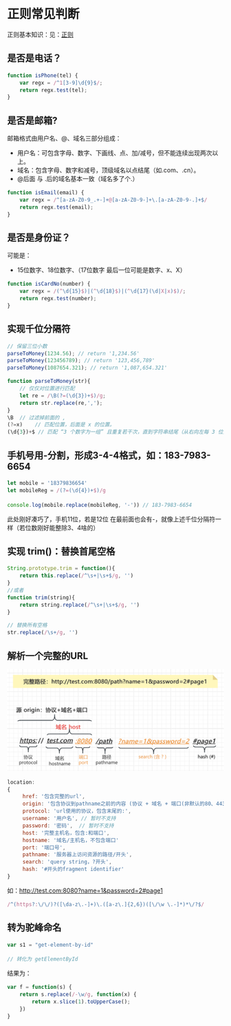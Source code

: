 # 正则常见判断
正则基本知识：见：[正则](../JS/正则/正则.md)

## 是否是电话？

```js
function isPhone(tel) {
    var regx = /^1[3-9]\d{9}$/;
    return regx.test(tel);
}
```

## 是否是邮箱? 
邮箱格式由用户名、@、域名三部分组成：  
* 用户名：可包含字母、数字、下画线、点、加/减号，但不能连续出现两次以上。
* 域名：包含字母、数字和减号，顶级域名以点结尾（如.com、.cn）。 ‌
* @后面 与 .后的域名基本一致（域名多了个.）
```js
function isEmail(email) {
    var regx = /^[a-zA-Z0-9_.+-]+@[a-zA-Z0-9-]+\.[a-zA-Z0-9-.]+$/
    return regx.test(email);
}

```
## 是否是身份证？
可能是：
* 15位数字、18位数字、（17位数字 最后一位可能是数字、x、X）
```js
function isCardNo(number) {
    var regx = /(^\d{15}$)|(^\d{18}$)|(^\d{17}(\d|X|x)$)/;
    return regx.test(number);
}
```

## 实现千位分隔符
```js
// 保留三位小数
parseToMoney(1234.56); // return '1,234.56'
parseToMoney(123456789); // return '123,456,789'
parseToMoney(1087654.321); // return '1,087,654.321'
```

```js
function parseToMoney(str){
    // 仅仅对位置进行匹配
    let re = /\B(?=(\d{3})+$)/g; 
    return str.replace(re,','); 
}
\B  // 过滤掉前面的 ,
(?=x)    // 匹配位置，后面是 x 的位置。
(\d{3})+$ // 匹配 “3 个数字为一组” 且重复若干次，直到字符串结尾（从右向左每 3 位分组）。
```


## 手机号用-分割，形成3-4-4格式，如：183-7983-6654
```js
let mobile = '18379836654' 
let mobileReg = /(?=(\d{4})+$)/g 

console.log(mobile.replace(mobileReg, '-')) // 183-7983-6654
```
此处刚好凑巧了，手机11位，若是12位 在最前面也会有-，就像上述千位分隔符一样（若位数刚好能整除3、4啥的）


## 实现 trim()：替换首尾空格
```js
String.prototype.trim = function(){
    return this.replace(/^\s+|\s+$/g, '')
}
//或者 
function trim(string){
    return string.replace(/^\s+|\s+$/g, '')
}
```
```js
// 替换所有空格
str.replace(/\s+/g, '')
```

## 解析一个完整的URL	
![URL完整的格式](../Network/icon/url%20路径参数.png)
```js
location:
{
     href: '包含完整的url',
     origin: '包含协议到pathname之前的内容 (协议 + 域名 + 端口(非默认的80、443两种) )',
     protocol: 'url使用的协议，包含末尾的:',
     username: '用户名', // 暂时不支持
     password: '密码',  // 暂时不支持
     host: '完整主机名，包含:和端口',
     hostname: '域名/主机名，不包含端口'
     port: '端口号',
     pathname: '服务器上访问资源的路径/开头',
     search: 'query string，?开头',
     hash: '#开头的fragment identifier'
}
```

如：http://test.com:8080?name=1&password=2#page1

```js
/^(https?:\/\/)?([\da-z\.-]+)\.([a-z\.]{2,6})([\/\w \.-]*)*\/?$/
```

## 转为驼峰命名
```js
var s1 = "get-element-by-id"

// 转化为 getElementById
```
结果为：
```js
var f = function(s) {
    return s.replace(/-\w/g, function(x) {
        return x.slice(1).toUpperCase();
    })
}
```
